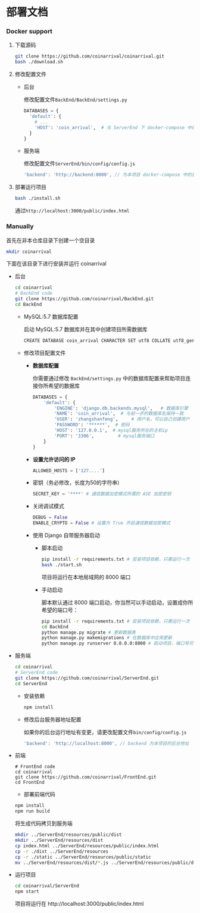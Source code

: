 # 部署文档

### Docker support

1. 下载源码

    ```bash
    git clone https://github.com/coinarrival/coinarrival.git
    bash ./download.sh
    ```

2. 修改配置文件

    - 后台

      修改配置文件`BackEnd/BackEnd/settings.py`
      ```python
      DATABASES = {
        'default': {
          # ...
          'HOST': 'coin_arrival',  # 与 ServerEnd 下 docker-compose 中的数据库服务容器名保持一致
        }
      }
      ```

    - 服务端

      修改配置文件`ServerEnd/bin/config/config.js`

      ```javascript
      'backend': 'http://backend:8000', // 为本项目 docker-compose 中的后台服务名
      ```

3. 部署运行项目
    ```bash
    bash ./install.sh
    ```

    通过`http://localhost:3000/public/index.html`

### Manually

首先在非本仓库目录下创建一个空目录

```bash
mkdir coinarrival
```

下面在该目录下进行安装并运行 coinarrival

- 后台

  ```bash
  cd coinarrival
  # BackEnd code
  git clone https://github.com/coinarrival/BackEnd.git
  cd BackEnd
  ```

  - MySQL:5.7 数据库配置

    启动 MySQL:5.7 数据库并在其中创建项目所需数据库

    ```bash
    CREATE DATABASE coin_arrival CHARACTER SET utf8 COLLATE utf8_general_ci;
    ```

  - 修改项目配置文件

    - **数据库配置**

      你需要通过修改 `BackEnd/settings.py` 中的数据库配置来帮助项目连接你所希望的数据库

      ```python
      DATABASES = {
          'default': {
              'ENGINE': 'django.db.backends.mysql',   # 数据库引擎
              'NAME': 'coin_arrival',  # 与前一步的数据库名保持一致
              'USER': 'zhangshanfeng',     # 用户名，可以自己创建用户
              'PASSWORD': '******',  # 密码
              'HOST': '127.0.0.1',  # mysql服务所在的主机ip
              'PORT': '3306',         # mysql服务端口
          }
      }
      ```

    - **设置允许访问的 IP**

      ```python
      ALLOWED_HOSTS = ['127....']
      ```

    - 密钥（务必修改，长度为50的字符串）

      ```python
      SECRET_KEY = '****' # 通信数据加密模式所需的 ASE 加密密钥
      ```

    - 关闭调试模式

      ```python
      DEBUG = False
      ENABLE_CRYPTO = False # 设置为 True 开启通信数据加密模式
      ```

    - 使用 Django 自带服务器启动

      - 脚本启动

        ```bash
        pip install -r requirements.txt # 安装项目依赖，只需运行一次
        bash ./start.sh
        ```
        项目将运行在本地局域网的 8000 端口

      - 手动启动

        脚本默认通过 8000 端口启动，你当然可以手动启动，设置成你所希望的端口号：

        ```bash
        pip install -r requirements.txt # 安装项目依赖，只需运行一次
        cd BackEnd
        python manage.py migrate # 更新数据表
        python manage.py makemigrations # 在数据库中应用更新
        python manage.py runserver 0.0.0.0:8000 # 启动项目，端口号可自己修改
        ```

- 服务端

  ```bash
  cd coinarrival
  # ServerEnd code
  git clone https://github.com/coinarrival/ServerEnd.git
  cd ServerEnd
  ```

  - 安装依赖

    ```bash
    npm install
    ```
  
  - 修改后台服务器地址配置

    如果你的后台运行地址有变更，请更改配置文件`bin/config/config.js`

    ```javascript
    'backend': 'http://localhost:8000', // backend 为本项目的后台地址
    ```

- 前端

  ```
  # FrontEnd code
  cd coinarrival
  git clone https://github.com/coinarrival/FrontEnd.git
  cd FrontEnd
  ```

  - 部署前端代码
  
  ```bash
  npm install
  npm run build
  ```

  将生成代码拷贝到服务端
  ```bash
  mkdir ../ServerEnd/resources/public/dist
  mkdir ../ServerEnd/resources/dist
  cp index.html ../ServerEnd/resources/public/index.html
  cp -r ./dist ../ServerEnd/resources
  cp -r ./static ../ServerEnd/resources/public/static
  mv ../ServerEnd/resources/dist/*.js ../ServerEnd/resources/public/dist/*.js
  ```

- 运行项目

  ```bash
  cd coinarrival/ServerEnd
  npm start
  ```

  项目将运行在 http://localhost:3000/public/index.html

